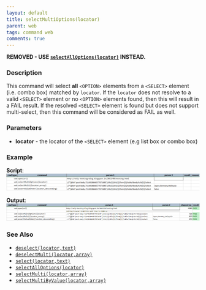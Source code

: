 ```yaml
---
layout: default
title: selectMultiOptions(locator)
parent: web
tags: command web
comments: true
---
```


**REMOVED - USE [`selectAllOptions(locator)`](selectAllOptions(locator)) INSTEAD.**


### Description
This command will select **all** `<OPTION>` elements from a `<SELECT>` element (i.e. combo box) matched by 
`locator`. If the `locator` does not resolve to a valid `<SELECT>` element or no `<OPTION>` elements found, then this 
will result in a FAIL result. If the resolved `<SELECT>` element is found but does not support multi-select, then this
command will be considered as FAIL as well.


### Parameters
- **locator** - the locator of the `<SELECT>` element (e.g list box or combo box)


### Example
**Script**:<br/>
![](image/selectMultiOptions_01.png)

**Output**:<br/>
![](image/selectMultiOptions_02.png)


### See Also
- [`deselect(locator,text)`](deselect(locator,text))
- [`deselectMulti(locator,array)`](deselectMulti(locator,array))
- [`select(locator,text)`](select(locator,text))
- [`selectAllOptions(locator)`](selectAllOptions(locator))
- [`selectMulti(locator,array)`](selectMulti(locator,array))
- [`selectMultiByValue(locator,array)`](selectMultiByValue(locator,array))